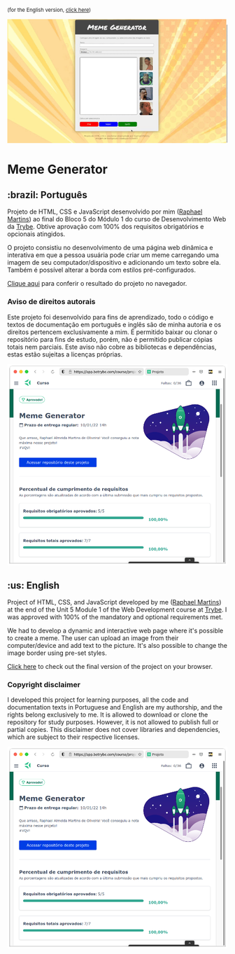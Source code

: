 <small>(for the English version, <a href="#en">click here</a>)</small>

![Prévia da página - Preview of the page](./preview.gif)

# Meme Generator
<h2>:brazil: Português</h2>
<p id="pt">Projeto de HTML, CSS e JavaScript desenvolvido por mim (<a href="https://www.linkedin.com/in/raphaelameidamartins/" target="_blank" rel="external">Raphael Martins</a>) ao final do Bloco 5 do Módulo 1 do curso de Desenvolvimento Web da <a href="https://www.betrybe.com" targe="_blank" rel="nofollow">Trybe</a>. Obtive aprovação com 100% dos requisitos obrigatórios e opcionais atingidos.</p>
<p>O projeto consistiu no desenvolvimento de uma página web dinâmica e interativa em que a pessoa usuária pode criar um meme carregando uma imagem de seu computador/dispositivo e adicionando um texto sobre ela. Também é possível alterar a borda com estilos pré-configurados.</p>
<p><a href="https://raphaelalmeidamartins.github.io/meme-generator/" target="_blank">Clique aqui</a> para conferir o resultado do projeto no navegador.</p>

<h3>Aviso de direitos autorais</h3>
<p>Este projeto foi desenvolvido para fins de aprendizado, todo o código e textos de documentação em português e inglês são de minha autoria e os direitos pertencem exclusivamente a mim. É permitido baixar ou clonar o repositório para fins de estudo, porém, não é permitido publicar cópias totais nem parciais. Este aviso não cobre as bibliotecas e dependências, estas estão sujeitas a licenças próprias.</p>

![Minha nota no projeto - My grade of the project](./nota.png)
<br>

<h2 id="en">:us: English</h2>
<p>Project of HTML, CSS, and JavaScript developed by me (<a href="https://www.linkedin.com/in/raphaelameidamartins/" target="_blank" rel="external">Raphael Martins</a>) at the end of the Unit 5 Module 1 of the Web Development course at <a href="https://www.betrybe.com" targe="_blank" rel="nofollow">Trybe</a>. I was approved with 100% of the mandatory and optional requirements met.</p>
<p>We had to develop a dynamic and interactive web page where it's possible to create a meme. The user can upload an image from their computer/device and add text to the picture. It's also possible to change the image border using pre-set styles.</p>
<p><a href="https://raphaelalmeidamartins.github.io/meme-generator/" target="_blank">Click here</a> to check out the final version of the project on your browser.</p>

<h3>Copyright disclaimer</h3>
<p>I developed this project for learning purposes, all the code and documentation texts in Portuguese and English are my authorship, and the rights belong exclusively to me. It is allowed to download or clone the repository for study purposes. However, it is not allowed to publish full or partial copies. This disclaimer does not cover libraries and dependencies, which are subject to their respective licenses.</p>

![My grade of the project - Minha nota no projeto](./nota.png)
